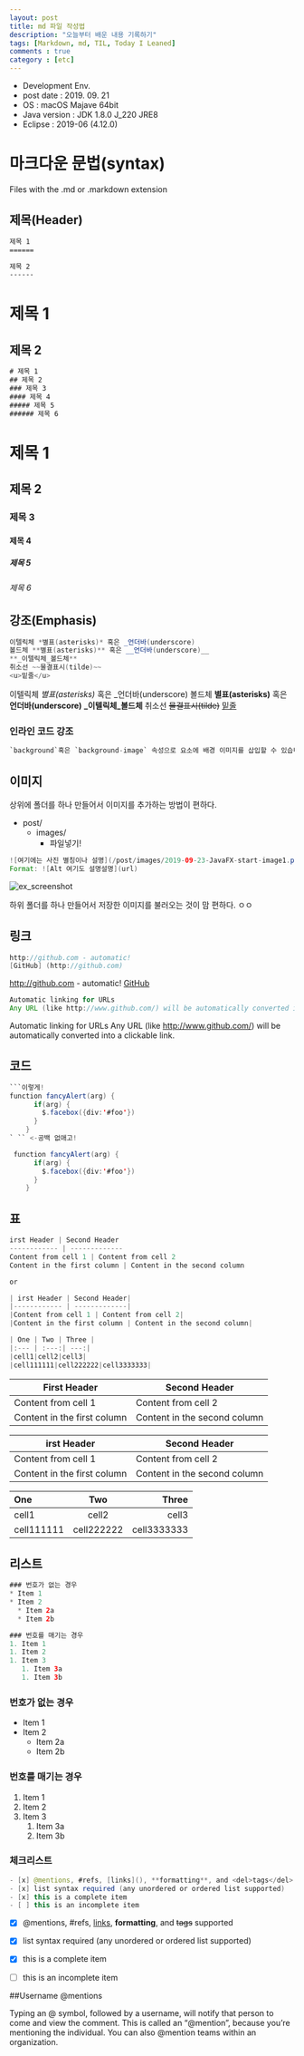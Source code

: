 ```yaml
---
layout: post
title: md 파일 작성법
description: "오늘부터 배운 내용 기록하기"
tags: [Markdown, md, TIL, Today I Leaned]
comments : true
category : [etc]
---
```

* Development Env.
* post date : 2019. 09. 21
* OS : macOS Majave 64bit
* Java version : JDK 1.8.0 J_220 JRE8
* Eclipse : 2019-06 (4.12.0)

# 마크다운 문법(syntax)

Files with the .md or .markdown extension

## 제목(Header)

```css
제목 1
======

제목 2
------
```

제목 1
======

제목 2
------

```css
# 제목 1
## 제목 2
### 제목 3
#### 제목 4
##### 제목 5
###### 제목 6
```
# 제목 1
## 제목 2
### 제목 3
#### 제목 4
##### 제목 5
###### 제목 6



## 강조(Emphasis)

```java
이텔릭체 *별표(asterisks)* 혹은 _언더바(underscore)
볼드체 **별표(asterisks)** 혹은 __언더바(underscore)__
**_이텔릭체_볼드체**
취소선 ~~물결표시(tilde)~~
<u>밑줄</u>
```

이텔릭체 *별표(asterisks)* 혹은 _언더바(underscore)
볼드체 **별표(asterisks)** 혹은 __언더바(underscore)__
**_이텔릭체_볼드체**
취소선 ~~물결표시(tilde)~~
<u>밑줄</u>

### 인라인 코드 강조

```java
`background`혹은 `background-image` 속성으로 요소에 배경 이미지를 삽입할 수 있습니다.
```

## 이미지
상위에 폴더를 하나 만들어서 이미지를 추가하는 방법이 편하다.
- post/
  - images/
    - 파일넣기!

```java
![여기에는 사진 별칭이나 설명](/post/images/2019-09-23-JavaFX-start-image1.png)
Format: ![Alt 여기도 설명설명](url)
```

![ex_screenshot](/post/images/2019-09-23-JavaFX-start-image1.png)

하위 폴더를 하나 만들어서 저장한 이미지를 불러오는 것이 맘 편하다. ㅇㅇ


## 링크

```java
http://github.com - automatic!
[GitHub] (http://github.com)
```

http://github.com - automatic!
[GitHub](http://github.com)

```java
Automatic linking for URLs
Any URL (like http://www.github.com/) will be automatically converted into a clickable link.
```

Automatic linking for URLs
Any URL (like http://www.github.com/) will be automatically converted into a clickable link.

## 코드

```java
```이렇게!
function fancyAlert(arg) {
      if(arg) {
        $.facebox({div:'#foo'})
      }
    }
` `` <-공백 없애고!
```

```java
 function fancyAlert(arg) {
      if(arg) {
        $.facebox({div:'#foo'})
      }
    }
```

## 표
```java
irst Header | Second Header
------------ | -------------
Content from cell 1 | Content from cell 2
Content in the first column | Content in the second column

or

| irst Header | Second Header|
|------------ | -------------|
|Content from cell 1 | Content from cell 2|
|Content in the first column | Content in the second column|

| One | Two | Three |
|:--- | :---:| ---:|
|cell1|cell2|cell3|
|cell111111|cell222222|cell3333333|

```

First Header | Second Header
------------ | -------------
Content from cell 1 | Content from cell 2
Content in the first column | Content in the second column


| irst Header | Second Header|
|------------ | -------------|
|Content from cell 1 | Content from cell 2|
|Content in the first column | Content in the second column|

| One | Two | Three |
|:--- | :---:| ---:|
|cell1|cell2|cell3|
|cell111111|cell222222|cell3333333|

## 리스트

```java
### 번호가 없는 경우
* Item 1
* Item 2
  * Item 2a
  * Item 2b

### 번호를 매기는 경우
1. Item 1
1. Item 2
1. Item 3
   1. Item 3a
   1. Item 3b
```
### 번호가 없는 경우
* Item 1
* Item 2
  * Item 2a
  * Item 2b

### 번호를 매기는 경우
1. Item 1
1. Item 2
1. Item 3
   1. Item 3a
   1. Item 3b

### 체크리스트

```java
- [x] @mentions, #refs, [links](), **formatting**, and <del>tags</del> supported
- [x] list syntax required (any unordered or ordered list supported)
- [x] this is a complete item
- [ ] this is an incomplete item
```

- [x] @mentions, #refs, [links](), **formatting**, and <del>tags</del> supported
- [x] list syntax required (any unordered or ordered list supported)
- [x] this is a complete item
- [ ] this is an incomplete item


##Username @mentions

Typing an @ symbol, followed by a username, will notify that person to come and view the comment. This is called an “@mention”, because you’re mentioning the individual. You can also @mention teams within an organization.

